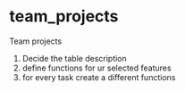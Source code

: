 # team_projects
Team projects 

1. Decide the table description
2. define functions for ur selected features
3. for every task create a different functions 

